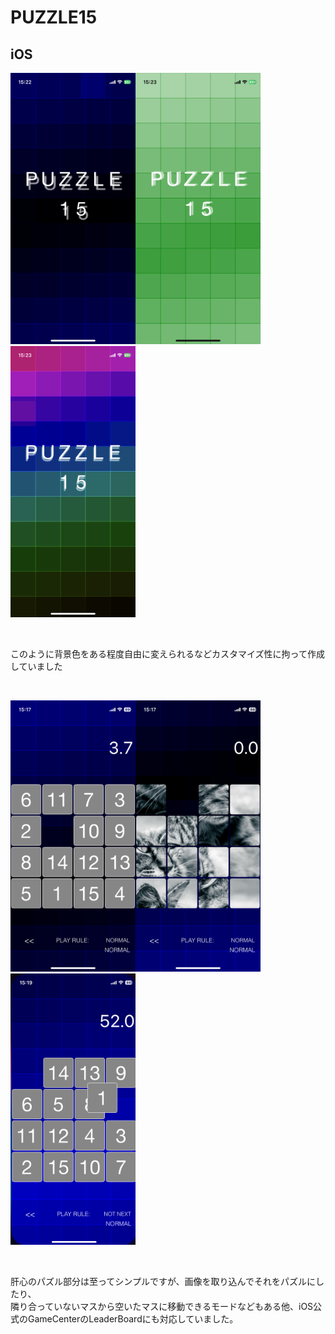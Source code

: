 # PUZZLE15
## iOS
<img src="1.PNG" width="200"><img src="2.PNG" width="200"><img src="3.PNG" width="200">

<br>

このように背景色をある程度自由に変えられるなどカスタマイズ性に拘って作成していました

<br>

<img src="4.PNG" width="200"><img src="5.PNG" width="200"><img src="6.PNG" width="200">

<br>

肝心のパズル部分は至ってシンプルですが、画像を取り込んでそれをパズルにしたり、<br>
隣り合っていないマスから空いたマスに移動できるモードなどもある他、iOS公式のGameCenterのLeaderBoardにも対応していました。